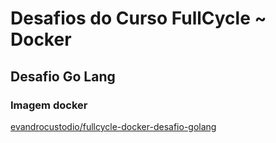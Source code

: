 # Desafios do Curso FullCycle ~ Docker

## Desafio Go Lang 

### Imagem docker

[evandrocustodio/fullcycle-docker-desafio-golang](https://hub.docker.com/repository/docker/evandrocustodio/fullcycle-docker-desafio-golang)
